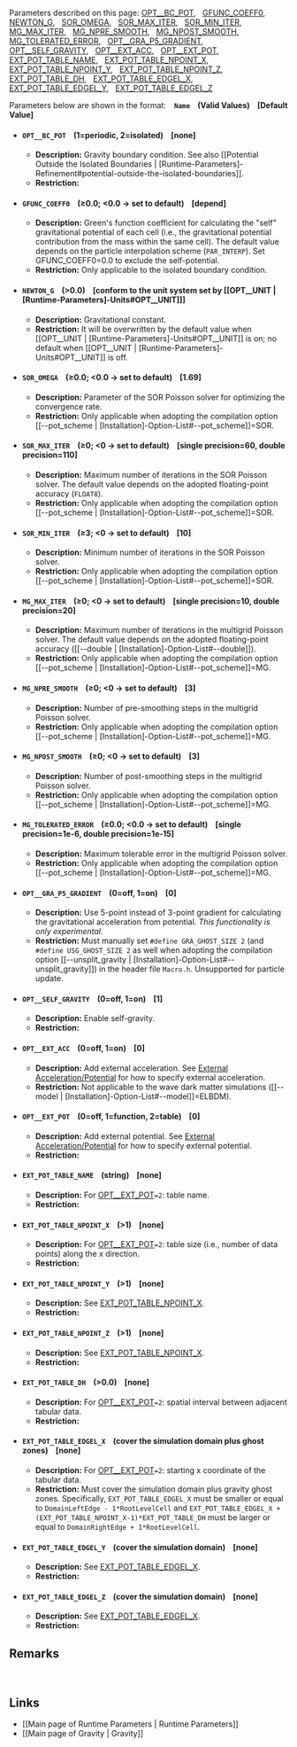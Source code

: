 Parameters described on this page:
[OPT__BC_POT](#OPT__BC_POT), &nbsp;
[GFUNC_COEFF0](#GFUNC_COEFF0), &nbsp;
[NEWTON_G](#NEWTON_G), &nbsp;
[SOR_OMEGA](#SOR_OMEGA), &nbsp;
[SOR_MAX_ITER](#SOR_MAX_ITER), &nbsp;
[SOR_MIN_ITER](#SOR_MIN_ITER), &nbsp;
[MG_MAX_ITER](#MG_MAX_ITER), &nbsp;
[MG_NPRE_SMOOTH](#MG_NPRE_SMOOTH), &nbsp;
[MG_NPOST_SMOOTH](#MG_NPOST_SMOOTH), &nbsp;
[MG_TOLERATED_ERROR](#MG_TOLERATED_ERROR), &nbsp;
[OPT__GRA_P5_GRADIENT](#OPT__GRA_P5_GRADIENT), &nbsp;
[OPT__SELF_GRAVITY](#OPT__SELF_GRAVITY), &nbsp;
[OPT__EXT_ACC](#OPT__EXT_ACC), &nbsp;
[OPT__EXT_POT](#OPT__EXT_POT), &nbsp;
[EXT_POT_TABLE_NAME](#EXT_POT_TABLE_NAME), &nbsp;
[EXT_POT_TABLE_NPOINT_X](#EXT_POT_TABLE_NPOINT_X), &nbsp;
[EXT_POT_TABLE_NPOINT_Y](#EXT_POT_TABLE_NPOINT_Y), &nbsp;
[EXT_POT_TABLE_NPOINT_Z](#EXT_POT_TABLE_NPOINT_Z), &nbsp;
[EXT_POT_TABLE_DH](#EXT_POT_TABLE_DH), &nbsp;
[EXT_POT_TABLE_EDGEL_X](#EXT_POT_TABLE_EDGEL_X), &nbsp;
[EXT_POT_TABLE_EDGEL_Y](#EXT_POT_TABLE_EDGEL_Y), &nbsp;
[EXT_POT_TABLE_EDGEL_Z](#EXT_POT_TABLE_EDGEL_Z) &nbsp;



Parameters below are shown in the format: &ensp; **`Name` &ensp; (Valid Values) &ensp; [Default Value]**

 <a name="OPT__BC_POT"></a>
* #### `OPT__BC_POT` &ensp; (1=periodic, 2=isolated) &ensp; [none]
    * **Description:**
Gravity boundary condition. See also
[[Potential Outside the Isolated Boundaries | [Runtime-Parameters]-Refinement#potential-outside-the-isolated-boundaries]].
    * **Restriction:**

<a name="GFUNC_COEFF0"></a>
* #### `GFUNC_COEFF0` &ensp; (&#8805;0.0; <0.0 &#8594; set to default) &ensp; [depend]
    * **Description:**
Green's function coefficient for calculating the "self"
gravitational potential of each cell (i.e., the gravitational
potential contribution from the mass within the same cell).
The default value depends on the particle interpolation scheme
(`PAR_INTERP`). Set GFUNC_COEFF0=0.0 to exclude the self-potential.
    * **Restriction:**
Only applicable to the isolated boundary condition.

<a name="NEWTON_G"></a>
* #### `NEWTON_G` &ensp; (>0.0) &ensp; [conform to the unit system set by [[OPT__UNIT | [Runtime-Parameters]-Units#OPT__UNIT]]]
    * **Description:**
Gravitational constant.
    * **Restriction:**
It will be overwritten by the default value when [[OPT__UNIT | [Runtime-Parameters]-Units#OPT__UNIT]]
is on; no default when [[OPT__UNIT | [Runtime-Parameters]-Units#OPT__UNIT]] is off.

<a name="SOR_OMEGA"></a>
* #### `SOR_OMEGA` &ensp; (&#8805;0.0; <0.0 &#8594; set to default) &ensp; [1.69]
    * **Description:**
Parameter of the SOR Poisson solver for optimizing the convergence rate.
    * **Restriction:**
Only applicable when adopting the compilation option
[[--pot_scheme | [Installation]-Option-List#--pot_scheme]]=SOR.

<a name="SOR_MAX_ITER"></a>
* #### `SOR_MAX_ITER` &ensp; (&#8805;0; <0 &#8594; set to default) &ensp; [single precision=60, double precision=110]
    * **Description:**
Maximum number of iterations in the SOR Poisson solver.
The default value depends on the adopted floating-point accuracy (`FLOAT8`).
    * **Restriction:**
Only applicable when adopting the compilation option
[[--pot_scheme | [Installation]-Option-List#--pot_scheme]]=SOR.

<a name="SOR_MIN_ITER"></a>
* #### `SOR_MIN_ITER` &ensp; (&#8805;3; <0 &#8594; set to default) &ensp; [10]
    * **Description:**
Minimum number of iterations in the SOR Poisson solver.
    * **Restriction:**
Only applicable when adopting the compilation option
[[--pot_scheme | [Installation]-Option-List#--pot_scheme]]=SOR.

<a name="MG_MAX_ITER"></a>
* #### `MG_MAX_ITER` &ensp; (&#8805;0; <0 &#8594; set to default) &ensp; [single precision=10, double precision=20]
    * **Description:**
Maximum number of iterations in the multigrid Poisson solver.
The default value depends on the adopted floating-point accuracy ([[--double | [Installation]-Option-List#--double]]).
    * **Restriction:**
Only applicable when adopting the compilation option
[[--pot_scheme | [Installation]-Option-List#--pot_scheme]]=MG.

<a name="MG_NPRE_SMOOTH"></a>
* #### `MG_NPRE_SMOOTH` &ensp; (&#8805;0; <0 &#8594; set to default) &ensp; [3]
    * **Description:**
Number of pre-smoothing steps in the multigrid Poisson solver.
    * **Restriction:**
Only applicable when adopting the compilation option
[[--pot_scheme | [Installation]-Option-List#--pot_scheme]]=MG.

<a name="MG_NPOST_SMOOTH"></a>
* #### `MG_NPOST_SMOOTH` &ensp; (&#8805;0; <0 &#8594; set to default) &ensp; [3]
    * **Description:**
Number of post-smoothing steps in the multigrid Poisson solver.
    * **Restriction:**
Only applicable when adopting the compilation option
[[--pot_scheme | [Installation]-Option-List#--pot_scheme]]=MG.

<a name="MG_TOLERATED_ERROR"></a>
* #### `MG_TOLERATED_ERROR` &ensp; (&#8805;0.0; <0.0 &#8594; set to default) &ensp; [single precision=1e-6, double precision=1e-15]
    * **Description:**
Maximum tolerable error in the multigrid Poisson solver.
    * **Restriction:**
Only applicable when adopting the compilation option
[[--pot_scheme | [Installation]-Option-List#--pot_scheme]]=MG.

<a name="OPT__GRA_P5_GRADIENT"></a>
* #### `OPT__GRA_P5_GRADIENT` &ensp; (0=off, 1=on) &ensp; [0]
    * **Description:**
Use 5-point instead of 3-point gradient for calculating the
gravitational acceleration from potential.
*This functionality is only experimental.*
    * **Restriction:**
Must manually set `#define GRA_GHOST_SIZE 2` (and `#define USG_GHOST_SIZE 2`
as well when adopting the compilation option
[[--unsplit_gravity | [Installation]-Option-List#--unsplit_gravity]])
in the header file `Macro.h`. Unsupported for particle update.

<a name="OPT__SELF_GRAVITY"></a>
* #### `OPT__SELF_GRAVITY` &ensp; (0=off, 1=on) &ensp; [1]
    * **Description:**
Enable self-gravity.
    * **Restriction:**

<a name="OPT__EXT_ACC"></a>
* #### `OPT__EXT_ACC` &ensp; (0=off, 1=on) &ensp; [0]
    * **Description:**
Add external acceleration. See
[External Acceleration/Potential](#external-accelerationpotential)
for how to specify external acceleration.
    * **Restriction:**
Not applicable to the wave dark matter simulations
([[--model | [Installation]-Option-List#--model]]=ELBDM).

<a name="OPT__EXT_POT"></a>
* #### `OPT__EXT_POT` &ensp; (0=off, 1=function, 2=table) &ensp; [0]
    * **Description:**
Add external potential. See
[External Acceleration/Potential](#external-accelerationpotential)
for how to specify external potential.
    * **Restriction:**

<a name="EXT_POT_TABLE_NAME"></a>
* #### `EXT_POT_TABLE_NAME` &ensp; (string) &ensp; [none]
    * **Description:**
For [OPT__EXT_POT](#OPT__EXT_POT)`=2`: table name.
    * **Restriction:**

<a name="EXT_POT_TABLE_NPOINT_X"></a>
* #### `EXT_POT_TABLE_NPOINT_X` &ensp; (>1) &ensp; [none]
    * **Description:**
For [OPT__EXT_POT](#OPT__EXT_POT)`=2`: table size (i.e., number of data points) along the x direction.
    * **Restriction:**

<a name="EXT_POT_TABLE_NPOINT_Y"></a>
* #### `EXT_POT_TABLE_NPOINT_Y` &ensp; (>1) &ensp; [none]
    * **Description:**
See [EXT_POT_TABLE_NPOINT_X](#EXT_POT_TABLE_NPOINT_X).
    * **Restriction:**

<a name="EXT_POT_TABLE_NPOINT_Z"></a>
* #### `EXT_POT_TABLE_NPOINT_Z` &ensp; (>1) &ensp; [none]
    * **Description:**
See [EXT_POT_TABLE_NPOINT_X](#EXT_POT_TABLE_NPOINT_X).
    * **Restriction:**

<a name="EXT_POT_TABLE_DH"></a>
* #### `EXT_POT_TABLE_DH` &ensp; (>0.0) &ensp; [none]
    * **Description:**
For [OPT__EXT_POT](#OPT__EXT_POT)`=2`: spatial interval between adjacent tabular data.
    * **Restriction:**

<a name="EXT_POT_TABLE_EDGEL_X"></a>
* #### `EXT_POT_TABLE_EDGEL_X` &ensp; (cover the simulation domain plus ghost zones) &ensp; [none]
    * **Description:**
For [OPT__EXT_POT](#OPT__EXT_POT)`=2`: starting x coordinate of the tabular data.
    * **Restriction:**
Must cover the simulation domain plus gravity ghost zones. Specifically, `EXT_POT_TABLE_EDGEL_X` must be
smaller or equal to `DomainLeftEdge - 1*RootLevelCell` and
`EXT_POT_TABLE_EDGEL_X + (EXT_POT_TABLE_NPOINT_X-1)*EXT_POT_TABLE_DH`
must be larger or equal to `DomainRightEdge + 1*RootLevelCell`.

<a name="EXT_POT_TABLE_EDGEL_Y"></a>
* #### `EXT_POT_TABLE_EDGEL_Y` &ensp; (cover the simulation domain) &ensp; [none]
    * **Description:**
See [EXT_POT_TABLE_EDGEL_X](#EXT_POT_TABLE_EDGEL_X).
    * **Restriction:**

<a name="EXT_POT_TABLE_EDGEL_Z"></a>
* #### `EXT_POT_TABLE_EDGEL_Z` &ensp; (cover the simulation domain) &ensp; [none]
    * **Description:**
See [EXT_POT_TABLE_EDGEL_X](#EXT_POT_TABLE_EDGEL_X).
    * **Restriction:**


## Remarks


<br>

## Links
* [[Main page of Runtime Parameters | Runtime Parameters]]
* [[Main page of Gravity | Gravity]]
